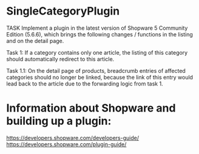 # SingleCategoryPlugin

TASK
Implement a plugin in the latest version of Shopware 5 Community Edition (5.6.6),
which brings the following changes / functions in the listing and on the detail page.

Task 1:
If a category contains only one article, the listing of this category should automatically redirect to this
article.

Task 1.1:
On the detail page of products, breadcrumb entries of affected categories should no longer be linked,
because the link of this entry would lead back to the article due to the forwarding logic from task 1.


# Information about Shopware and building up a plugin:
https://developers.shopware.com/developers-guide/
https://developers.shopware.com/plugin-guide/


